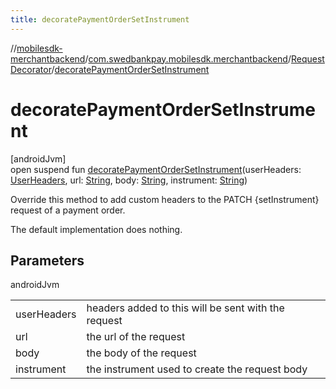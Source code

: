 ```yaml
---
title: decoratePaymentOrderSetInstrument
---
```

//[mobilesdk-merchantbackend](../../../index.html)/[com.swedbankpay.mobilesdk.merchantbackend](../index.html)/[RequestDecorator](index.html)/[decoratePaymentOrderSetInstrument](decorate-payment-order-set-instrument.html)



# decoratePaymentOrderSetInstrument



[androidJvm]\
open suspend fun [decoratePaymentOrderSetInstrument](decorate-payment-order-set-instrument.html)(userHeaders: [UserHeaders](../-user-headers/index.html), url: [String](https://kotlinlang.org/api/latest/jvm/stdlib/kotlin/-string/index.html), body: [String](https://kotlinlang.org/api/latest/jvm/stdlib/kotlin/-string/index.html), instrument: [String](https://kotlinlang.org/api/latest/jvm/stdlib/kotlin/-string/index.html))



Override this method to add custom headers to the PATCH {setInstrument} request of a payment order.



The default implementation does nothing.



## Parameters


androidJvm

| | |
|---|---|
| userHeaders | headers added to this will be sent with the request |
| url | the url of the request |
| body | the body of the request |
| instrument | the instrument used to create the request body |





